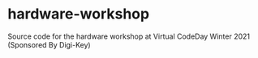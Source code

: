 # hardware-workshop
Source code for the hardware workshop at Virtual CodeDay Winter 2021 (Sponsored By Digi-Key)